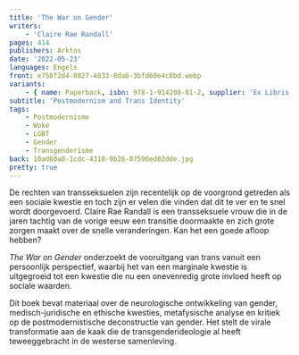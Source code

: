 ```yaml
---
title: 'The War on Gender'
writers:
    - 'Claire Rae Randall'
pages: 414
publishers: Arktos
date: '2022-05-23'
languages: Engels
front: e758f2d4-0827-4833-8da6-3bfd60e4c8bd.webp
variants:
    - { name: Paperback, isbn: 978-1-914208-81-2, supplier: 'Ex Libris', size: { height: 216, width: 140, depth: 27 }, import_price: { currency: EUR, amount: 20.4 }, price: 27.99, out_of_stock: 0 }
subtitle: 'Postmodernism and Trans Identity'
tags:
    - Postmodernisme
    - Woke
    - LGBT
    - Gender
    - Transgenderisme
back: 10ad60a8-1cdc-4318-9b26-07596ed82dde.jpg
pretty: true
---
```


De rechten van transseksuelen zijn recentelijk op de voorgrond getreden als een sociale kwestie en toch zijn er velen die vinden dat dit te ver en te snel wordt doorgevoerd. Claire Rae Randall is een transseksuele vrouw die in de jaren tachtig van de vorige eeuw een transitie doormaakte en zich grote zorgen maakt over de snelle veranderingen. Kan het een goede afloop hebben?

*The War on Gender* onderzoekt de vooruitgang van trans vanuit een persoonlijk perspectief, waarbij het van een marginale kwestie is uitgegroeid tot een kwestie die nu een onevenredig grote invloed heeft op sociale waarden.

Dit boek bevat materiaal over de neurologische ontwikkeling van gender, medisch-juridische en ethische kwesties, metafysische analyse en kritiek op de postmodernistische deconstructie van gender. Het stelt de virale transformatie aan de kaak die de transgenderideologie al heeft teweeggebracht in de westerse samenleving.
